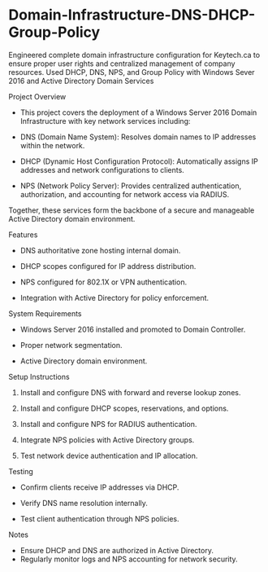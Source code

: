 # Domain-Infrastructure-DNS-DHCP-Group-Policy
Engineered complete domain infrastructure configuration for Keytech.ca to ensure proper user rights and centralized management of company resources. Used DHCP, DNS, NPS, and Group Policy with Windows Sever 2016 and Active Directory Domain Services 

Project Overview
- This project covers the deployment of a Windows Server 2016 Domain Infrastructure with key network services including:

- DNS (Domain Name System): Resolves domain names to IP addresses within the network.

- DHCP (Dynamic Host Configuration Protocol): Automatically assigns IP addresses and network configurations to clients.

- NPS (Network Policy Server): Provides centralized authentication, authorization, and accounting for network access via RADIUS.

Together, these services form the backbone of a secure and manageable Active Directory domain environment.

Features
- DNS authoritative zone hosting internal domain.

- DHCP scopes configured for IP address distribution.

- NPS configured for 802.1X or VPN authentication.

- Integration with Active Directory for policy enforcement.

System Requirements
- Windows Server 2016 installed and promoted to Domain Controller.

- Proper network segmentation.

- Active Directory domain environment.

Setup Instructions
1. Install and configure DNS with forward and reverse lookup zones.

2. Install and configure DHCP scopes, reservations, and options.

3. Install and configure NPS for RADIUS authentication.

4. Integrate NPS policies with Active Directory groups.

5. Test network device authentication and IP allocation.

Testing
- Confirm clients receive IP addresses via DHCP.

- Verify DNS name resolution internally.

- Test client authentication through NPS policies.

Notes
- Ensure DHCP and DNS are authorized in Active Directory.
- Regularly monitor logs and NPS accounting for network security.


